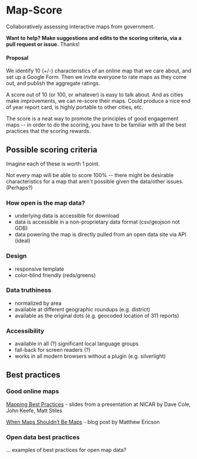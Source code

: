 Map-Score
=========

Collaboratively assessing interactive maps from government.

__Want to help? Make suggestions and edits to the scoring criteria, via a pull request or issue.__ Thanks!

#### Proposal

We identify 10 (+/-) characteristics of an online map that we care about, and set up a Google Form. Then we invite everyone to rate maps as they come out, and publish the aggregate ratings.

A score out of 10 (or 100, or whatever) is easy to talk about. And as cities make improvements, we can re-score their maps. Could produce a nice end of year report card, is highly portable to other cities, etc.

The score is a neat way to promote the principles of good engagement maps -- in order to do the scoring, you have to be familiar with all the best practices that the scoring rewards.

## Possible scoring criteria

Imagine each of these is worth 1 point. 

Not every map will be able to score 100% -- there might be desirable characteristics for a map that aren't possible given the data/other issues. (Perhaps?)

### How open is the map data?

* underlying data is accessible for download
* data is accessible in a non-proprietary data format (csv/geojson not GDB)
* data powering the map is directly pulled from an open data site via API (ideal)

### Design

* responsive template
* color-blind friendly (reds/greens)

### Data truthiness

* normalized by area
* available at different geographic roundups (e.g. district)
* available as the original dots (e.g. geocoded location of 311 reports)

### Accessibility

* available in all (?) significant local language groups
* fall-back for screen readers (?)
* works in all modern browsers without a plugin (e.g. silverlight)

## Best practices

### Good online maps
[Mapping Best Practices](https://docs.google.com/a/openplans.org/presentation/d/1CA9R42cy4wjzIIWlyd0FMWvyW7BqsrzOGLQBgkwsy1Q/edit#slide=id.gafca7129_735) - slides from a presentation at NICAR by Dave Cole, John Keefe, Matt Stiles

[When Maps Shouldn’t Be Maps](http://www.ericson.net/content/2011/10/when-maps-shouldnt-be-maps/) - blog post by Matthew Ericson


### Open data best practices
... examples of best practices for open map data?
